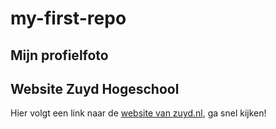 # my-first-repo

## Mijn profielfoto


## Website Zuyd Hogeschool
Hier volgt een link naar de [website van zuyd.nl](https://www.zuyd.nl/), ga snel kijken!
